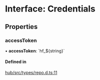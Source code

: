 # Interface: Credentials

## Properties

### accessToken

• **accessToken**: \`hf\_${string}\`

#### Defined in

[hub/src/types/repo.d.ts:11](https://github.com/huggingface/huggingface.js/blob/main/packages/hub/src/types/repo.d.ts#L11)

